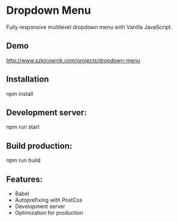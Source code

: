 # Dropdown Menu

Fully responsive multilevel dropdown menu with Vanilla JavaScript.

## Demo
http://www.szkicownik.com/projects/dropdown-menu

## Installation
npm install

## Development server:
npm run start

## Build production:
npm run build

## Features:
- Babel
- Autoprefixing with PostCss
- Development server
- Optimization for production 